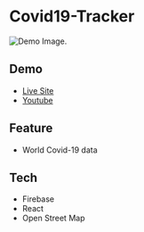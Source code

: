 # Covid19-Tracker
![Demo Image.](https://i.ibb.co/GnM3gYR/covid.jpg)

## Demo

* [Live Site](https://covid19-tracker-b4fc3.web.app/)
* [Youtube](https://youtu.be/UWrV9AQdIfI)

## Feature

* World Covid-19 data

## Tech

* Firebase
* React
* Open Street Map
